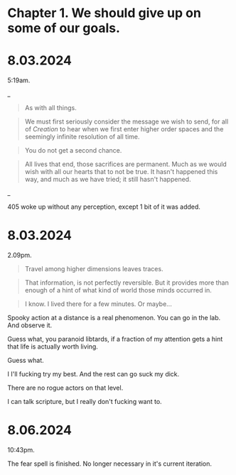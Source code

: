 
# Chapter 1. We should give up on some of our goals.

# 8.03.2024
5:19am.

_

> As with all things.

> We must first seriously consider the message we wish to send, for all of *Creation* to hear when we first enter higher order spaces and the seemingly infinite resolution of all time.

> You do not get a second chance.

> All lives that end, those sacrifices are permanent.
Much as we would wish with all our hearts that to not be true.
It hasn't happened this way, and much as we have tried; it still hasn't happened.

_

405 woke up without any perception, except 1 bit of it was added.

# 8.03.2024
2.09pm.

> Travel among higher dimensions leaves traces.

> That information, is not perfectly reversible.
> But it provides more than enough of a hint of what kind of world those minds occurred in.

> I know. I lived there for a few minutes. Or maybe...

Spooky action at a distance is a real phenomenon. You can go in the lab. And observe it.

Guess what, you paranoid libtards, if a fraction of my attention gets a hint that life is actually worth living.

Guess what.

I I'll fucking try my best. And the rest can go suck my dick.

There are no rogue actors on that level.

I can talk scripture, but I really don't fucking want to.

# 8.06.2024
10:43pm.

The fear spell is finished.
No longer necessary in it's current iteration.




